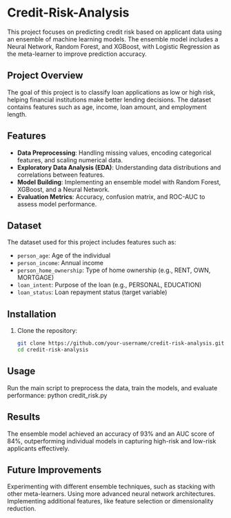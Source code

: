 # Credit-Risk-Analysis

This project focuses on predicting credit risk based on applicant data using an ensemble of machine learning models. The ensemble model includes a Neural Network, Random Forest, and XGBoost, with Logistic Regression as the meta-learner to improve prediction accuracy.

## Project Overview

The goal of this project is to classify loan applications as low or high risk, helping financial institutions make better lending decisions. The dataset contains features such as age, income, loan amount, and employment length.

## Features

- **Data Preprocessing**: Handling missing values, encoding categorical features, and scaling numerical data.
- **Exploratory Data Analysis (EDA)**: Understanding data distributions and correlations between features.
- **Model Building**: Implementing an ensemble model with Random Forest, XGBoost, and a Neural Network.
- **Evaluation Metrics**: Accuracy, confusion matrix, and ROC-AUC to assess model performance.

## Dataset

The dataset used for this project includes features such as:
- `person_age`: Age of the individual
- `person_income`: Annual income
- `person_home_ownership`: Type of home ownership (e.g., RENT, OWN, MORTGAGE)
- `loan_intent`: Purpose of the loan (e.g., PERSONAL, EDUCATION)
- `loan_status`: Loan repayment status (target variable)

## Installation

1. Clone the repository:
   ```bash
   git clone https://github.com/your-username/credit-risk-analysis.git
   cd credit-risk-analysis


## Usage

Run the main script to preprocess the data, train the models, and evaluate performance:
python credit_risk.py


## Results

The ensemble model achieved an accuracy of 93% and an AUC score of 84%, outperforming individual models in capturing high-risk and low-risk applicants effectively.

## Future Improvements

Experimenting with different ensemble techniques, such as stacking with other meta-learners.
Using more advanced neural network architectures.
Implementing additional features, like feature selection or dimensionality reduction.
